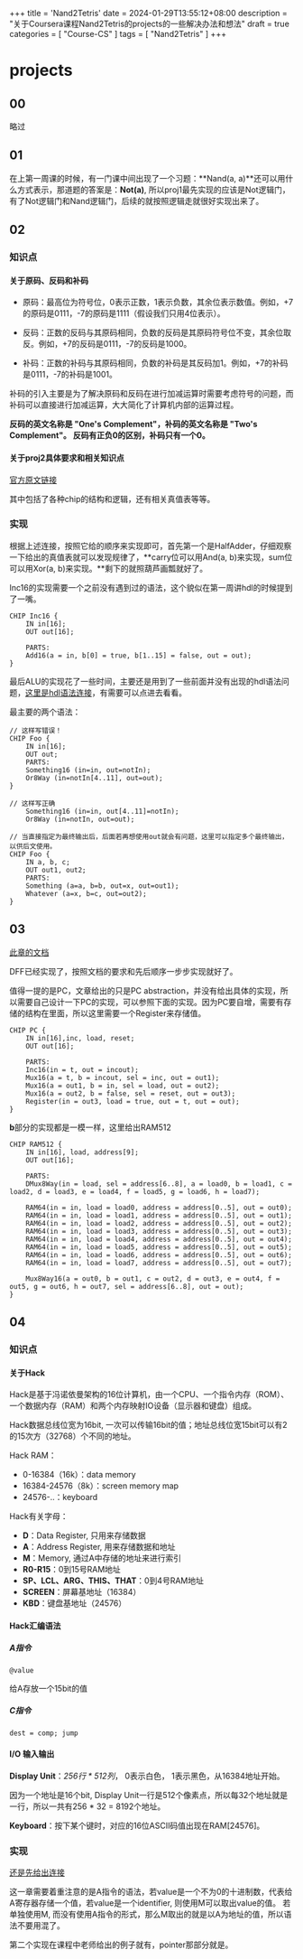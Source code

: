 +++
title = 'Nand2Tetris'
date = 2024-01-29T13:55:12+08:00
description = "关于Coursera课程Nand2Tetris的projects的一些解决办法和想法"
draft = true
categories = [
    "Course-CS"
]
tags = [
    "Nand2Tetris"
]
+++


# projects

## 00

略过

## 01

在上第一周课的时候，有一门课中间出现了一个习题：**Nand(a, a)**还可以用什么方式表示，那道题的答案是：**Not(a)**, 所以proj1最先实现的应该是Not逻辑门，有了Not逻辑门和Nand逻辑门，后续的就按照逻辑走就很好实现出来了。

## 02

### 知识点

#### 关于原码、反码和补码

* 原码：最高位为符号位，0表示正数，1表示负数，其余位表示数值。例如，+7的原码是0111，-7的原码是1111（假设我们只用4位表示）。

* 反码：正数的反码与其原码相同，负数的反码是其原码符号位不变，其余位取反。例如，+7的反码是0111，-7的反码是1000。

* 补码：正数的补码与其原码相同，负数的补码是其反码加1。例如，+7的补码是0111，-7的补码是1001。

补码的引入主要是为了解决原码和反码在进行加减运算时需要考虑符号的问题，而补码可以直接进行加减运算，大大简化了计算机内部的运算过程。

**反码的英文名称是 "One's Complement"，补码的英文名称是 "Two's Complement"。 反码有正负0的区别，补码只有一个0。**

#### 关于proj2具体要求和相关知识点

[官方原文链接](https://www.nand2tetris.org/_files/ugd/44046b_f0eaab042ba042dcb58f3e08b46bb4d7.pdf)

其中包括了各种chip的结构和逻辑，还有相关真值表等等。

### 实现

根据上述连接，按照它给的顺序来实现即可，首先第一个是HalfAdder，仔细观察一下给出的真值表就可以发现规律了，**carry位可以用And(a, b)来实现，sum位可以用Xor(a, b)来实现。**剩下的就照葫芦画瓢就好了。

Inc16的实现需要一个之前没有遇到过的语法，这个貌似在第一周讲hdl的时候提到了一嘴。

```
CHIP Inc16 {
    IN in[16];
    OUT out[16];

    PARTS:
    Add16(a = in, b[0] = true, b[1..15] = false, out = out);
}
```

最后ALU的实现花了一些时间，主要还是用到了一些前面并没有出现的hdl语法问题，[这里是hdl语法连接](https://www.ic.unicamp.br/~rodolfo/mc404/HDL_Survival_Guida-Nand2tetris.pdf)，有需要可以点进去看看。

最主要的两个语法：

```
// 这样写错误！
CHIP Foo {
    IN in[16];
    OUT out;
    PARTS:
    Something16 (in=in, out=notIn);
    Or8Way (in=notIn[4..11], out=out);
}

// 这样写正确
    Something16 (in=in, out[4..11]=notIn);
    Or8Way (in=notIn, out=out);
```

```
// 当直接指定为最终输出后，后面若再想使用out就会有问题，这里可以指定多个最终输出，以供后文使用。
CHIP Foo {
    IN a, b, c;
    OUT out1, out2;
    PARTS:
    Something (a=a, b=b, out=x, out=out1);
    Whatever (a=x, b=c, out=out2);
}

```

## 03

[此章的文档](https://www.nand2tetris.org/_files/ugd/44046b_862828b3a3464a809cda6f44d9ad2ec9.pdf)

DFF已经实现了，按照文档的要求和先后顺序一步步实现就好了。

值得一提的是PC，文章给出的只是PC abstraction，并没有给出具体的实现，所以需要自己设计一下PC的实现，可以参照下面的实现。因为PC要自增，需要有存储的结构在里面，所以这里需要一个Register来存储值。

```
CHIP PC {
    IN in[16],inc, load, reset;
    OUT out[16];
    
    PARTS:
    Inc16(in = t, out = incout);
    Mux16(a = t, b = incout, sel = inc, out = out1);
    Mux16(a = out1, b = in, sel = load, out = out2);
    Mux16(a = out2, b = false, sel = reset, out = out3);
    Register(in = out3, load = true, out = t, out = out);
}

```

**b**部分的实现都是一模一样，这里给出RAM512

```
CHIP RAM512 {
    IN in[16], load, address[9];
    OUT out[16];

    PARTS:
    DMux8Way(in = load, sel = address[6..8], a = load0, b = load1, c = load2, d = load3, e = load4, f = load5, g = load6, h = load7);

    RAM64(in = in, load = load0, address = address[0..5], out = out0);
    RAM64(in = in, load = load1, address = address[0..5], out = out1);
    RAM64(in = in, load = load2, address = address[0..5], out = out2);
    RAM64(in = in, load = load3, address = address[0..5], out = out3);
    RAM64(in = in, load = load4, address = address[0..5], out = out4);
    RAM64(in = in, load = load5, address = address[0..5], out = out5);
    RAM64(in = in, load = load6, address = address[0..5], out = out6);
    RAM64(in = in, load = load7, address = address[0..5], out = out7);

    Mux8Way16(a = out0, b = out1, c = out2, d = out3, e = out4, f = out5, g = out6, h = out7, sel = address[6..8], out = out);
}

```

## 04

### 知识点

#### 关于Hack

Hack是基于冯诺依曼架构的16位计算机，由一个CPU、一个指令内存（ROM）、一个数据内存（RAM）和两个内存映射IO设备（显示器和键盘）组成。

Hack数据总线位宽为16bit, 一次可以传输16bit的值；地址总线位宽15bit可以有2的15次方（32768）个不同的地址。

Hack RAM：
- 0-16384（16k）：data memory
- 16384-24576（8k）：screen memory map
- 24576-..：keyboard

Hack有关字母：
- **D**：Data Register, 只用来存储数据
- **A**：Address Register, 用来存储数据和地址
- **M**：Memory, 通过A中存储的地址来进行索引
- **R0-R15**：0到15号RAM地址
- **SP、LCL、ARG、THIS、THAT**：0到4号RAM地址
- **SCREEN**：屏幕基地址（16384）
- **KBD**：键盘基地址（24576）


#### Hack汇编语法

##### A指令

`@value`

给A存放一个15bit的值

##### C指令

`dest = comp; jump`

#### I/O 输入输出

**Display Unit**：*256行 * 512列*， 0表示白色， 1表示黑色，从16384地址开始。

因为一个地址是16个bit, Display Unit一行是512个像素点，所以每32个地址就是一行，所以一共有256 * 32 = 8192个地址。

**Keyboard**：按下某个键时，对应的16位ASCII码值出现在RAM\[24576\]。

### 实现

[还是先给出连接](https://www.nand2tetris.org/_files/ugd/44046b_7ef1c00a714c46768f08c459a6cab45a.pdf)

这一章需要着重注意的是A指令的语法，若value是一个不为0的十进制数，代表给A寄存器存储一个值，若value是一个identifier, 则使用M可以取出value的值。
若单独使用M, 而没有使用A指令的形式，那么M取出的就是以A为地址的值，所以语法不要用混了。

第二个实现在课程中老师给出的例子就有，pointer那部分就是。